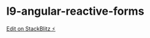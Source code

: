 # l9-angular-reactive-forms

[Edit on StackBlitz ⚡️](https://stackblitz.com/edit/l9-angular-reactive-forms)
